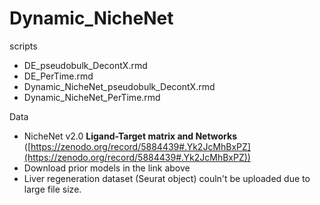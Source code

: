 # Dynamic_NicheNet

scripts
  - DE_pseudobulk_DecontX.rmd
  - DE_PerTime.rmd
  - Dynamic_NicheNet_pseudobulk_DecontX.rmd
  - Dynamic_NicheNet_PerTime.rmd
  
Data
  - NicheNet v2.0 **Ligand-Target matrix and Networks** ([https://zenodo.org/record/5884439#.Yk2JcMhBxPZ](https://zenodo.org/record/5884439#.Yk2JcMhBxPZ))
  - Download prior models in the link above
  - Liver regeneration dataset (Seurat object) couln't be uploaded due to large file size.
